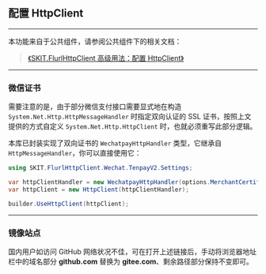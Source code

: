 ﻿## 配置 HttpClient

---

本功能来自于公共组件，请参阅公共组件下的相关文档：

> [《SKIT.FlurlHttpClient 高级用法：配置 HttpClient》](https://github.com/fudiwei/DotNetCore.SKIT.FlurlHttpClient/blob/main/docs/README.md)

---

### 微信证书

需要注意的是，由于部分微信支付接口需要显式地在构造 `System.Net.Http.HttpMessageHandler` 时指定双向认证的 SSL 证书，按照上文提供的方式自定义 `System.Net.Http.HttpClient` 时，也就必须重写此部分逻辑。

本库已封装实现了双向证书的 `WechatpayHttpHandler` 类型，它继承自 `HttpMessageHandler`，你可以直接使用它：

```csharp
using SKIT.FlurlHttpClient.Wechat.TenpayV2.Settings;

var httpClientHandler = new WechatpayHttpHandler(options.MerchantCertificateBytes, options.MerchantCertificatePassword);
var httpClient = new HttpClient(httpClientHandler);

builder.UseHttpClient(httpClient);
```

---

### 镜像站点

国内用户如访问 GitHub 网络状况不佳，可在打开上述链接后，手动将浏览器地址栏中的域名部分 **github.com** 替换为 **gitee.com**、剩余路径部分保持不变即可。
